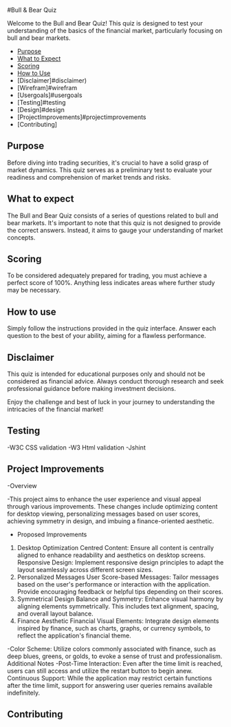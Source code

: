 #Bull & Bear Quiz

Welcome to the Bull and Bear Quiz! This quiz is designed to test your understanding of the basics of the financial market, particularly focusing on bull and bear markets.


- [Purpose](#purpose)
- [What to Expect](#whattoexpect)
- [Scoring](#scoring)
- [How to Use](#howtouse)
- [Disclaimer]#disclaimer)
- [Wirefram]#wirefram
- [Usergoals]#usergoals
- [Testing]#testing
- [Design]#design
- [ProjectImprovements]#projectimprovements
- [Contributing]

## Purpose
Before diving into trading securities, it's crucial to have a solid grasp of market dynamics. This quiz serves as a preliminary test to evaluate your readiness and comprehension of market trends and risks.

## What to expect
The Bull and Bear Quiz consists of a series of questions related to bull and bear markets. It's important to note that this quiz is not designed to provide the correct answers. Instead, it aims to gauge your understanding of market concepts.

## Scoring
To be considered adequately prepared for trading, you must achieve a perfect score of 100%. Anything less indicates areas where further study may be necessary.

## How to use
Simply follow the instructions provided in the quiz interface. Answer each question to the best of your ability, aiming for a flawless performance.

## Disclaimer
This quiz is intended for educational purposes only and should not be considered as financial advice. Always conduct thorough research and seek professional guidance before making investment decisions.

Enjoy the challenge and best of luck in your journey to understanding the intricacies of the financial market!


## Testing 
-W3C CSS validation 
-W3 Html validation
-Jshint 



## Project Improvements

-Overview

-This project aims to enhance the user experience and visual appeal through various improvements. These changes include optimizing content for desktop viewing, personalizing messages based on user scores, achieving symmetry in design, and imbuing a finance-oriented aesthetic.

- Proposed Improvements
1. Desktop Optimization
Centred Content: Ensure all content is centrally aligned to enhance readability and aesthetics on desktop screens.
Responsive Design: Implement responsive design principles to adapt the layout seamlessly across different screen sizes.
2. Personalized Messages
User Score-based Messages: Tailor messages based on the user's performance or interaction with the application. Provide encouraging feedback or helpful tips depending on their scores.
3. Symmetrical Design
Balance and Symmetry: Enhance visual harmony by aligning elements symmetrically. This includes text alignment, spacing, and overall layout balance.
4. Finance Aesthetic
Financial Visual Elements: Integrate design elements inspired by finance, such as charts, graphs, or currency symbols, to reflect the application's financial theme.

-Color Scheme: Utilize colors commonly associated with finance, such as deep blues, greens, or golds, to evoke a sense of trust and professionalism.
Additional Notes
-Post-Time Interaction: Even after the time limit is reached, users can still access and utilize the restart button to begin anew.
Continuous Support: While the application may restrict certain functions after the time limit, support for answering user queries remains available indefinitely.




## Contributing

